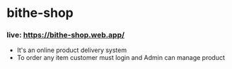 # bithe-shop
### live: <https://bithe-shop.web.app/>

* It's an online product delivery system
* To order any item customer must login and Admin can manage product


